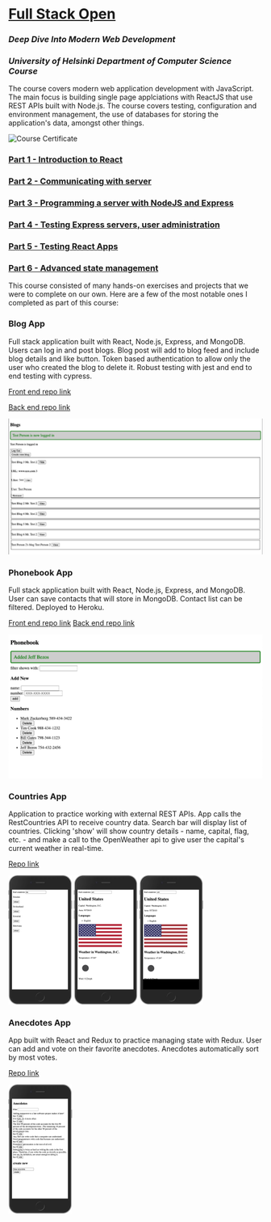 # [Full Stack Open](https://fullstackopen.com/en/)

### *Deep Dive Into Modern Web Development* 

### *University of Helsinki Department of Computer Science Course*

The course covers modern web application development with JavaScript. The main focus is building single page applciations with ReactJS that use REST APIs built with Node.js. The course covers testing, configuration and environment management, the use of databases for storing the application's data, amongst other things. 

![Course Certificate](https://studies.cs.helsinki.fi/stats/api/certificate/fullstackopen/en/4e4469bee82867ddfa7c755121379756)

### [Part 1 - Introduction to React](https://github.com/HenryWinters/full-stack-open-2021/tree/main/part1)

### [Part 2 - Communicating with server](https://github.com/HenryWinters/full-stack-open-2021/tree/main/part2)

### [Part 3 - Programming a server with NodeJS and Express](https://github.com/HenryWinters/full-stack-open-2021/tree/main/part3)

### [Part 4 - Testing Express servers, user administration](https://github.com/HenryWinters/full-stack-open-2021/tree/main/part4/blog-list)

### [Part 5 - Testing React Apps](https://github.com/HenryWinters/full-stack-open-2021/tree/main/part5/bloglist-frontend)

### [Part 6 - Advanced state management](https://github.com/HenryWinters/full-stack-open-2021/tree/main/part6)

This course consisted of many hands-on exercises and projects that we were to complete on our own. Here are a few of the most notable ones I completed as part of this course: 

### Blog App

Full stack application built with React, Node.js, Express, and MongoDB. Users can log in and post blogs. Blog post will add to blog feed and include blog details and like button. Token based authentication to allow only the user who created the blog to delete it. Robust testing with jest and end to end testing with cypress. 

[Front end repo link](https://github.com/HenryWinters/full-stack-open-2021/tree/main/part5/bloglist-frontend)

[Back end repo link](https://github.com/HenryWinters/full-stack-open-2021/tree/main/part4/blog-list)

<img alt='screenshot of blog app' src='images/BlogApp.png' />

### Phonebook App 

Full stack application built with React, Node.js, Express, and MongoDB. User can save contacts that will store in MongoDB. Contact list can be filtered. Deployed to Heroku. 

[Front end repo link](https://github.com/HenryWinters/full-stack-open-2021/tree/main/part2/phonebook)
[Back end repo link](https://github.com/HenryWinters/full-stack-open-part3)

<img alt='screenshot of phonebook app' src='images/PhonebookApp.png' />

### Countries App

Application to practice working with external REST APIs. App calls the RestCountries API to receive country data. Search bar will display list of countries. Clicking 'show' will show country details - name, capital, flag, etc. - and make a call to the OpenWeather api to give user the capital's current weather in real-time.  

[Repo link](https://github.com/HenryWinters/full-stack-open-2021/tree/main/part2/countries)

<p>
    <img alt='screenshot of countries app search bar' src='images/countries-app-search.png' width=25% />
    <img alt='screenshot of countries app showing USA details' src='images/countries-App-USA.png' width=25% />
    <img alt='screenshot of countries app showing Australia details' src='images/countries-app-australia.png' width=25% />
</p>

### Anecdotes App 

App built with React and Redux to practice managing state with Redux. User can add and vote on their favorite anecdotes. Anecdotes automatically sort by most votes. 

[Repo link](https://github.com/HenryWinters/full-stack-open-2021/tree/main/part6/redux-anecdotes)

<img alt='screenshot of anecdotes app' src='images/anecdotes-app.png' width=25% />






